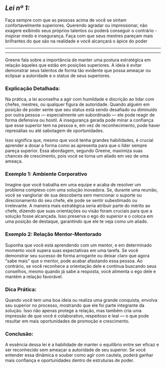 ## *Lei nº 1:*
Faça sempre com que as pessoas acima de você se sintam confortavelmente superiores. Querendo agradar ou impressionar, não exagere exibindo seus próprios talentos ou poderá conseguir o contrário - inspirar medo e insegurança. Faça com que seus mestres pareçam mais brilhantes do que são na realidade e você alcançará o ápice do poder

---
---
Greene fala sobre a importância de manter uma postura estratégica em relação àqueles que estão em posições superiores. A ideia é evitar demonstrar seus talentos de forma tão evidente que possa ameaçar ou eclipsar a autoridade e o status de seus superiores.
### Explicação Detalhada:

Na prática, a lei aconselha a agir com humildade e discrição ao lidar com chefes, mestres, ou qualquer figura de autoridade. Quando alguém em posição de poder sente que seu status está sendo desafiado ou diminuído por outra pessoa — especialmente um subordinado — ele pode reagir de forma defensiva ou hostil. A insegurança gerada pode minar a confiança que esse superior tem na pessoa e, em vez de reconhecimento, pode haver represálias ou até sabotagem de oportunidades.

Isso significa que, mesmo que você tenha grandes habilidades, é crucial aprender a dosar a forma como as apresenta para que o líder sempre pareça superior. Essa abordagem, segundo Greene, maximiza suas chances de crescimento, pois você se torna um aliado em vez de uma ameaça.

### Exemplo 1: Ambiente Corporativo

Imagine que você trabalha em uma equipe e acaba de resolver um problema complexo com uma solução inovadora. Se, durante uma reunião, você se vangloriar de sua descoberta sem mencionar o suporte ou direcionamento do seu chefe, ele pode se sentir subestimado ou irrelevante. A maneira mais estratégica seria atribuir parte do mérito ao chefe, dizendo que suas orientações ou visão foram cruciais para que a solução fosse alcançada. Isso preserva o ego do superior e o coloca em uma posição de destaque, garantindo que ele te veja como um aliado.

### Exemplo 2: Relação Mentor-Mentorado

Suponha que você está aprendendo com um mentor, e em determinado momento você supera suas expectativas em uma tarefa. Se você demonstrar seu sucesso de forma arrogante ou deixar claro que agora "sabe mais" que o mentor, pode acabar afastando essa pessoa. Ao contrário, se você reconhece a orientação dele e continua buscando seus conselhos, mesmo quando já sabe a resposta, você alimenta o ego dele e mantém a relação favorável.

### Dica Prática:

Quando você tem uma boa ideia ou realiza uma grande conquista, envolva seu superior no processo, mostrando que ele foi parte integrante da solução. Isso não apenas protege a relação, mas também cria uma impressão de que você é colaborativo, respeitoso e leal — o que pode resultar em mais oportunidades de promoção e crescimento.

### Conclusão:

A essência dessa lei é a habilidade de manter o equilíbrio entre ser eficaz e ser reconhecido sem ameaçar a autoridade de seu superior. Se você entender essa dinâmica e souber como agir com cautela, poderá ganhar mais confiança e oportunidades dentro de estruturas de poder.